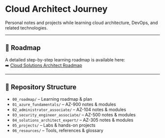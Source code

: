# Cloud Architect Journey

Personal notes and projects while learning cloud architecture, DevOps, and related technologies.

---

## 📅 Roadmap
A detailed step-by-step learning roadmap is available here:  
➡️ [Cloud Solutions Architect Roadmap](00_roadmap/)

---

## 📂 Repository Structure
- `00_roadmap/` – Learning roadmap & plan
- `01_azure_fundamentals/` – AZ-900 notes & modules
- `02_administrator_associate/` – AZ-104 notes & modules
- `03_security_engineer_associate/` – AZ-500 notes & modules
- `04_solutions_architect_expert/` – AZ-305 notes & modules
- `05_projects/` – Labs & hands-on projects
- `06_resources/` – Tools, references & glossary
